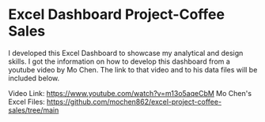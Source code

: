 # Excel Dashboard Project-Coffee Sales
I developed this Excel Dashboard to showcase my analytical and design skills. I got the information on how to develop this dashboard from a youtube video by Mo Chen. The link to that video and to his data files will be included below.

Video Link: https://www.youtube.com/watch?v=m13o5aqeCbM
Mo Chen's Excel Files: https://github.com/mochen862/excel-project-coffee-sales/tree/main
